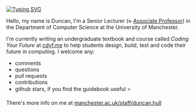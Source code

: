 [![Typing SVG](https://readme-typing-svg.herokuapp.com?font=Fira+Code&pause=1000&random=false&width=435&lines=Your+future+is+bright+.+.+.;Your+future+needs+coding+.+.+.;Let's+start+coding+your+future+.+.+.;Find+out+more+at+www.cdyf.me)](https://git.io/typing-svg)

Hello, my name is Duncan, I'm a Senior Lecturer (≈ [Associate Professor](https://en.wikipedia.org/wiki/Associate_professor)) in the Department of Computer Science at the University of Manchester. 

I'm currently writing an undergraduate textbook and course called *Coding Your Future* at [cdyf.me](https://www.cdyf.me/) to help students design, build, test and code their future in computing. I welcome any: 

* comments
* questions
* pull requests
* contributions
* github stars, if you find the guidebook useful ⭐️

There's more info on me at [manchester.ac.uk/staff/duncan.hull](https://personalpages.manchester.ac.uk/staff/duncan.hull/)
